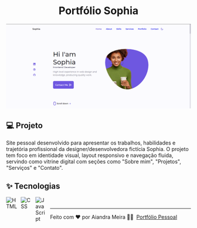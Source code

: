 <h1 align="center">Portfólio Sophia</h1>

<p align="center">
    <img alt="Preview" src="assets/img/bannerTwo.png">
</p>

## 💻 Projeto

Site pessoal desenvolvido para apresentar os trabalhos, habilidades e trajetória profissional da designer/desenvolvedora fictícia Sophia. O projeto tem foco em identidade visual, layout responsivo e navegação fluida, servindo como vitrine digital com seções como "Sobre mim", "Projetos", "Serviços" e "Contato".

## ✨ Tecnologias

<p align="left">
    <img 
        align="left" 
        alt="HTML"
        title="HTML" 
        width="30px" 
        style="padding-right: 10px;" 
        src="https://cdn.jsdelivr.net/gh/devicons/devicon@latest/icons/html5/html5-original.svg" 
    />
    <img 
        align="left" 
        alt="CSS" 
        title="CSS"
        width="30px" 
        style="padding-right: 10px;" 
        src="https://cdn.jsdelivr.net/gh/devicons/devicon@latest/icons/css3/css3-original.svg" 
    />
    <img 
        align="left" 
        alt="JavaScript" 
        title="JavaScript"
        width="30px" 
        style="padding-right: 10px;" 
        src="https://cdn.jsdelivr.net/gh/devicons/devicon@latest/icons/javascript/javascript-original.svg" 
    />
</p>
<br/>

---

Feito com ❤ por Aiandra Meira 👋🏻 &nbsp;[Portfólio Pessoal](https://aiandralves.com.br)
